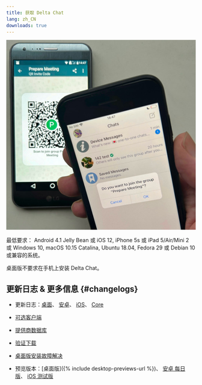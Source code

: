 ```yaml
---
title: 获取 Delta Chat
lang: zh_CN
downloads: true
---
```


![一个 iOS 用户在别人的手机上扫描二维码。](../assets/blog/2023-11-qr-scan.jpg)

最低要求：
Android 4.1 Jelly Bean
或 iOS 12, iPhone 5s 或 iPad 5/Air/Mini 2
或 Windows 10, macOS 10.15 Catalina, Ubuntu 18.04, Fedora 29 或 Debian 10
或兼容的系统。

桌面版不要求在手机上安装 Delta Chat。


## 更新日志 & 更多信息 {#changelogs}

- 更新日志：[桌面](https://github.com/deltachat/deltachat-desktop/blob/master/CHANGELOG.md)、
  [安卓](https://deltachat.github.io/deltachat-android/CHANGELOG#delta-chat-android-changelog)、
  [iOS](https://deltachat.github.io/deltachat-ios/CHANGELOG#delta-chat-ios-changelog)、
  [Core](https://github.com/deltachat/deltachat-core-rust/blob/master/CHANGELOG.md)

- [可选客户端](https://support.delta.chat/t/list-of-all-know-client-projects/3059)

- [提供商数据库](https://providers.delta.chat/)

- [验证下载](verify-downloads)

- [桌面版安装故障解决](https://github.com/deltachat/deltachat-desktop/blob/master/docs/TROUBLESHOOTING.md)

- 预览版本：[桌面版]({% include desktop-previews-url %})、
  [安卓 每日版](https://download.delta.chat/android/nightly/)、
  [iOS 测试版](https://testflight.apple.com/join/uEMc1NxS)

